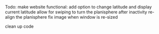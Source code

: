 Todo:
  make website functional:
    add option to change latitude and display current latitude
    allow for swiping to turn the planisphere
    after inactivity re-align the planisphere
    fix image when window is re-sized

  clean up code